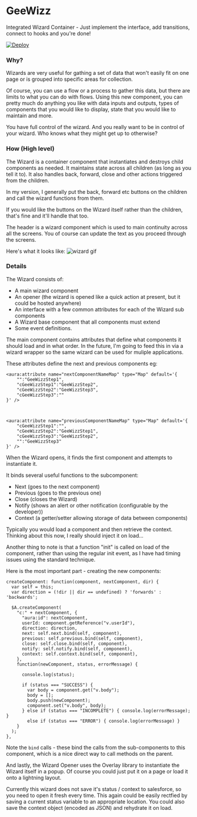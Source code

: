 # GeeWizz
Integrated Wizard Container - Just implement the interface, add transitions, connect to hooks and you're done!

[![Deploy](https://deploy-to-sfdx.com/dist/assets/images/DeployToSFDX.svg)](https://deploy-to-sfdx.com/?template=https://github.com/rapsacnz/GeeWizz/)

<h3>Why?</h3>

Wizards are very useful for gathing a set of data that won't easily fit on one page or is grouped into specific areas for collection.

Of course, you can use a flow or a process to gather this data, but there are limits to what you can do with flows.
Using this new component, you can pretty much do anything you like with data inputs and outputs, types of components that you would like to display, state that you would like to maintain and more.

You have full control of the wizard. And you really want to be in control of your wizard. Who knows what they might get up to otherwise?

<h3>How (High level)</h3>
The Wizard is a container component that instantiates and destroys child components as needed. It maintains state across all children (as long as you tell it to).
It also handles back, forward, close and other actions triggered from the children.

In my version, I generally put the back, forward etc buttons on the children and call the wizard functions from them.

If you would like the buttons on the Wizard itself rather than the children, that's fine and it'll handle that too.

The header is a wizard component which is used to main continuity across all the screens. You of course can update the text as you proceed through the screens.

Here's what it looks like:
![wizard gif][wizardgif]

<h3>Details</h3>

The Wizard consists of:
<ul class="bullet-list">
  <li>A main wizard component</li>
  <li>An opener (the wizard is opened like a quick action at present, but it could be hosted anywhere)</li>
  <li>An interface with a few common attributes for each of the Wizard sub components</li>
  <li>A Wizard base component that all components must extend</li>
  <li>Some event definitions.</li>
</ul>

The main component contains attributes that define what components it should load and in what order.
In the future, I'm going to feed this in via a wizard wrapper so the same wizard can be used for muliple applications.

These attributes define the next and previous components eg:

    <aura:attribute name="nextComponentNameMap" type="Map" default='{
        "":"GeeWizzStep1",
        "cGeeWizzStep1":"GeeWizzStep2",
        "cGeeWizzStep2":"GeeWizzStep3",
        "cGeeWizzStep3":""
    }' />



    <aura:attribute name="previousComponentNameMap" type="Map" default='{
        "cGeeWizzStep1":"",
        "cGeeWizzStep2":"GeeWizzStep1",
        "cGeeWizzStep3":"GeeWizzStep2",
        "":"GeeWizzStep3"
    }' />


When the Wizard opens, it finds the first component and attempts to instantiate it.

It binds several useful functions to the subcomponent:
<ul class="bullet-list">
  <li>Next (goes to the next component)</li>
  <li>Previous (goes to the previous one)</li>
  <li>Close (closes the Wizard)</li>
  <li>Notify (shows an alert or other notification (configurable by the developer))</li>
  <li>Context (a getter/setter allowing storage of data between components)</li>
</ul>

Typically you would load a component and then retrieve the context.
Thinking about this now, I really should inject it on load...

Another thing to note is that a function "init" is called on load of the component, rather than using the regular init event, as I have had timing issues using the standard technique.

Here is the most important part - creating the new components:

    createComponent: function(component, nextComponent, dir) {
      var self = this;
      var direction = (!dir || dir == undefined) ? 'forwards' : 'backwards';

      $A.createComponent(
        "c:" + nextComponent, {
          "aura:id": nextComponent,
          userId: component.getReference("v.userId"),
          direction: direction,
          next: self.next.bind(self, component),
          previous: self.previous.bind(self, component),
          close: self.close.bind(self, component),
          notify: self.notify.bind(self, component),
          context: self.context.bind(self, component),
        },
        function(newComponent, status, errorMessage) {

          console.log(status);

          if (status === "SUCCESS") {
            var body = component.get("v.body");
            body = [];
            body.push(newComponent);
            component.set("v.body", body);
          } else if (status === "INCOMPLETE") { console.log(errorMessage); }
            else if (status === "ERROR") { console.log(errorMessage) }
        }
      );
    },

Note the `bind` calls - these bind the calls from the sub-components to this component, which is a nice direct way to call methods on the parent.

And lastly, the Wizard Opener uses the Overlay library to instantiate the Wizard itself in a popup.
Of course you could just put it on a page or load it onto a lightning layout.

Currently this wizard does not save it's status / context to salesforce, so you need to open it fresh every time.
This again could be easily rectfied by saving a current status variable to an appropriate location.
You could also save the context object (encoded as JSON) and rehydrate it on load.

[wizardgif]: https://media.giphy.com/media/C8KC65nH1pM1bdlTYh/giphy.gif
